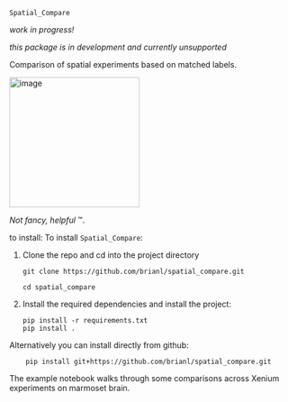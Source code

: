 
`Spatial_Compare`

_work in progress!_

_this package is in development and currently unsupported_


Comparison of spatial experiments based on matched labels. 

<img width="231" alt="image" src="https://github.com/user-attachments/assets/b6f6d35b-87b1-4af8-a770-308d4454b6f6">

_Not fancy, helpful_ &#8482;.

to install:
To install `Spatial_Compare`:

1. Clone the repo and cd into the project directory
    ```
    git clone https://github.com/brianl/spatial_compare.git

    cd spatial_compare
    ```
2. Install the required dependencies and install the project:
    ```
    pip install -r requirements.txt
    pip install .
    ```

Alternatively you can install directly from github:

```
    pip install git+https://github.com/brianl/spatial_compare.git
```


The example notebook walks through some comparisons across Xenium experiments on marmoset brain.
